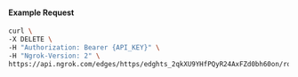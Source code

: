 <!-- Code generated for API Clients. DO NOT EDIT. -->

#### Example Request

```bash
curl \
-X DELETE \
-H "Authorization: Bearer {API_KEY}" \
-H "Ngrok-Version: 2" \
https://api.ngrok.com/edges/https/edghts_2qkXU9YHfPQyR24AxFZd0bh60on/routes/edghtsrt_2qkXU5yTiBdQNv9Yhd95vR5UEBO
```

